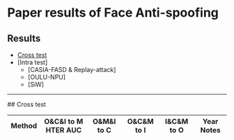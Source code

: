 # Paper results of Face Anti-spoofing

## Results
- [Cross test](#cross)
- [Intra test]
  - [CASIA-FASD & Replay-attack]
  - [OULU-NPU]
  - [SiW] 

---

<a name="cross" />
## Cross test

| Method    | O&C&I to M <be> HTER   AUC| O&M&I to C | O&C&M to I | I&C&M to O | Year Notes |
| --------  |  --------  | ---------  | ---------  | ---------  | ---------  |


